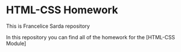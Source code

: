 # HTML-CSS Homework

This is Francelice Sarda repository

In this repository you can find all of the homework for the [HTML-CSS Module]
